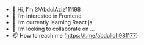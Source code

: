 - 👋 Hi, I’m @AbdulAziz111198
- 👀 I’m interested in Frontend
- 🌱 I’m currently learning React js
- 💞️ I’m looking to collaborate on ...
- 📫 How to reach me (https://t.me/abdulloh981177)

<!---
AbdulAziz111198/AbdulAziz111198 is a ✨ special ✨ repository because its `README.md` (this file) appears on your GitHub profile.
You can click the Preview link to take a look at your changes.
--->
